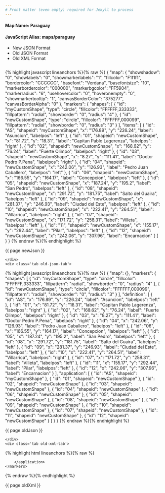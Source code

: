 ```yaml
---
# Front matter (even empty) required for Jekyll to process
---
```


#### Map Name: Paraguay

#### JavaScript Alias: maps/paraguay


<ul class='code-tabs'>
    <li class='active'>
        <a data-toggle='new-json'>New JSON Format</a>
    </li>
    <li>
        <a data-toggle='old-json'>Old JSON Format</a>
    </li>
    <li>
        <a data-toggle='old-xml'>Old XML Format</a>
    </li>
</ul>
<div class='tab-content'>
    <pre class='plain-code'></pre>
    <div class='tab new-json-tab active'>
{% highlight javascript lineanchors %}{% raw %}
{
    "map": {
        "showshadow": "0",
        "showlabels": "0",
        "showmarkerlabels": "1",
        "fillcolor": "F1f1f1",
        "bordercolor": "CCCCCC",
        "basefont": "Verdana",
        "basefontsize": "10",
        "markerbordercolor": "000000",
        "markerbgcolor": "FF5904",
        "markerradius": "6",
        "usehovercolor": "0",
        "hoveronempty": "0",
        "showmarkertooltip": "1",
        "canvasBorderColor": "375277",
        "canvasBorderAlpha": "0"
    },
    "markers": {
        "shapes": [
            {
                "id": "myCustomShape",
                "type": "circle",
                "fillcolor": "FFFFFF,333333",
                "fillpattern": "radial",
                "showborder": "0",
                "radius": "4"
            },
            {
                "id": "newCustomShape",
                "type": "circle",
                "fillcolor": "FFFFFF,000099",
                "fillpattern": "radial",
                "showborder": "0",
                "radius": "3"
            }
        ],
        "items": [
            {
                "id": "AS",
                "shapeid": "myCustomShape",
                "x": "176.89",
                "y": "226.24",
                "label": "Asuncion",
                "labelpos": "left"
            },
            {
                "id": "01",
                "shapeid": "newCustomShape",
                "x": "81.72",
                "y": "18.31",
                "label": "Capitan Pablo Lagerenza",
                "labelpos": "right"
            },
            {
                "id": "02",
                "shapeid": "newCustomShape",
                "x": "168.62",
                "y": "76.24",
                "label": "Fuerte Olimpo",
                "labelpos": "right"
            },
            {
                "id": "03",
                "shapeid": "newCustomShape",
                "x": "8.27",
                "y": "111.41",
                "label": "Doctor Pedro P.Pena",
                "labelpos": "right"
            },
            {
                "id": "04",
                "shapeid": "newCustomShape",
                "x": "242.06",
                "y": "126.93",
                "label": "Pedro Juan Caballero",
                "labelpos": "left"
            },
            {
                "id": "06",
                "shapeid": "newCustomShape",
                "x": "166.55",
                "y": "164.17",
                "label": "Concepcion",
                "labelpos": "left"
            },
            {
                "id": "05",
                "shapeid": "newCustomShape",
                "x": "187.24",
                "y": "195.2",
                "label": "San Pedro",
                "labelpos": "left"
            },
            {
                "id": "08",
                "shapeid": "newCustomShape",
                "x": "291.72",
                "y": "181.75",
                "label": "Salto del Guaira",
                "labelpos": "left"
            },
            {
                "id": "09",
                "shapeid": "newCustomShape",
                "x": "281.37",
                "y": "246.93",
                "label": "Ciudad del Este",
                "labelpos": "left"
            },
            {
                "id": "10",
                "shapeid": "newCustomShape",
                "x": "222.41",
                "y": "264.51",
                "label": "Villarrica",
                "labelpos": "right"
            },
            {
                "id": "07",
                "shapeid": "newCustomShape",
                "x": "171.72",
                "y": "258.31",
                "label": "Villeta",
                "labelpos": "left"
            },
            {
                "id": "11",
                "shapeid": "newCustomShape",
                "x": "155.17",
                "y": "292.44",
                "label": "Pilar",
                "labelpos": "left"
            },
            {
                "id": "12",
                "shapeid": "newCustomShape",
                "x": "242.06",
                "y": "307.96",
                "label": "Encarnacion"
            }
        ]
    }
}
{% endraw %}{% endhighlight %}


<p class='text-success'>{{ page.newJson }}</p>

    </div>
    <div class='tab old-json-tab'>
{% highlight javascript lineanchors %}{% raw %}
{
    "map": {},
    "markers": {
        "shapes": [
            {
                "id": "myCustomShape",
                "type": "circle",
                "fillcolor": "FFFFFF,333333",
                "fillpattern": "radial",
                "showborder": "0",
                "radius": "4"
            },
            {
                "id": "newCustomShape",
                "type": "circle",
                "fillcolor": "FFFFFF,000099",
                "fillpattern": "radial",
                "showborder": "0",
                "radius": "3"
            }
        ],
        "definition": [
            {
                "id": "AS",
                "x": "176.89",
                "y": "226.24",
                "label": "Asuncion",
                "labelpos": "left"
            },
            {
                "id": "01",
                "x": "81.72",
                "y": "18.31",
                "label": "Capitan Pablo Lagerenza",
                "labelpos": "right"
            },
            {
                "id": "02",
                "x": "168.62",
                "y": "76.24",
                "label": "Fuerte Olimpo",
                "labelpos": "right"
            },
            {
                "id": "03",
                "x": "8.27",
                "y": "111.41",
                "label": "Doctor Pedro P.Pena",
                "labelpos": "right"
            },
            {
                "id": "04",
                "x": "242.06",
                "y": "126.93",
                "label": "Pedro Juan Caballero",
                "labelpos": "left"
            },
            {
                "id": "06",
                "x": "166.55",
                "y": "164.17",
                "label": "Concepcion",
                "labelpos": "left"
            },
            {
                "id": "05",
                "x": "187.24",
                "y": "195.2",
                "label": "San Pedro",
                "labelpos": "left"
            },
            {
                "id": "08",
                "x": "291.72",
                "y": "181.75",
                "label": "Salto del Guaira",
                "labelpos": "left"
            },
            {
                "id": "09",
                "x": "281.37",
                "y": "246.93",
                "label": "Ciudad del Este",
                "labelpos": "left"
            },
            {
                "id": "10",
                "x": "222.41",
                "y": "264.51",
                "label": "Villarrica",
                "labelpos": "right"
            },
            {
                "id": "07",
                "x": "171.72",
                "y": "258.31",
                "label": "Villeta",
                "labelpos": "left"
            },
            {
                "id": "11",
                "x": "155.17",
                "y": "292.44",
                "label": "Pilar",
                "labelpos": "left"
            },
            {
                "id": "12",
                "x": "242.06",
                "y": "307.96",
                "label": "Encarnacion"
            }
        ],
        "application": [
            {
                "id": "AS",
                "shapeid": "myCustomShape"
            },
            {
                "id": "01",
                "shapeid": "newCustomShape"
            },
            {
                "id": "02",
                "shapeid": "newCustomShape"
            },
            {
                "id": "03",
                "shapeid": "newCustomShape"
            },
            {
                "id": "04",
                "shapeid": "newCustomShape"
            },
            {
                "id": "06",
                "shapeid": "newCustomShape"
            },
            {
                "id": "05",
                "shapeid": "newCustomShape"
            },
            {
                "id": "08",
                "shapeid": "newCustomShape"
            },
            {
                "id": "09",
                "shapeid": "newCustomShape"
            },
            {
                "id": "10",
                "shapeid": "newCustomShape"
            },
            {
                "id": "07",
                "shapeid": "newCustomShape"
            },
            {
                "id": "11",
                "shapeid": "newCustomShape"
            },
            {
                "id": "12",
                "shapeid": "newCustomShape"
            }
        ]
    }
}
{% endraw %}{% endhighlight %}


<p class='text-success'>{{ page.oldJson }}</p>

    </div>
    <div class='tab old-xml-tab'>
{% highlight html lineanchors %}{% raw %}
<map>
	<markers>
	   <shapes>
	       <shape id='myCustomShape' type='circle' fillColor='FFFFFF,333333' fillPattern='radial' showBorder='0' radius='4'/>
		   <shape id='newCustomShape' type='circle' fillColor='FFFFFF,000099' fillPattern='radial' showBorder='0' radius='3'/>
		</shapes>
		<definition>
			<marker id='AS' x='176.89' y='226.24' label='Asuncion' labelPos='left' />
			<marker id='01' x='81.72' y='18.31' label='Capitan Pablo Lagerenza' labelPos='right'  />
			<marker id='02' x='168.62' y='76.24' label='Fuerte Olimpo' labelPos='right'  />
			<marker id='03' x='8.27' y='111.41' label='Doctor Pedro P.Pena' labelPos='right'  />
			<marker id='04' x='242.06' y='126.93' label='Pedro Juan Caballero' labelPos='left'  />
			<marker id='06' x='166.55' y='164.17' label='Concepcion' labelPos='left'  />
			<marker id='05' x='187.24' y='195.2' label='San Pedro' labelPos='left'  />
			<marker id='08' x='291.72' y='181.75' label='Salto del Guaira' labelPos='left'  />
			<marker id='09' x='281.37' y='246.93' label='Ciudad del Este' labelPos='left'  />
			<marker id='10' x='222.41' y='264.51' label='Villarrica' labelPos='right'  />
			<marker id='07' x='171.72' y='258.31' label='Villeta' labelPos='left'  />
			<marker id='11' x='155.17' y='292.44' label='Pilar' labelPos='left'  />
			<marker id='12' x='242.06' y='307.96' label='Encarnacion'  />
		</definition>
		<application>
			<marker id='AS' shapeId='myCustomShape'  />
			<marker id='01' shapeId='newCustomShape'  />
			<marker id='02' shapeId='newCustomShape'  />
			<marker id='03' shapeId='newCustomShape'  />
			<marker id='04' shapeId='newCustomShape'  />
			<marker id='06' shapeId='newCustomShape'  />
			<marker id='05' shapeId='newCustomShape'  />
			<marker id='08' shapeId='newCustomShape'  />
			<marker id='09' shapeId='newCustomShape'  />
			<marker id='10' shapeId='newCustomShape'  />
			<marker id='07' shapeId='newCustomShape'  />
			<marker id='11' shapeId='newCustomShape'  />
			<marker id='12' shapeId='newCustomShape'  />

		</application>
	</markers>
</map>
{% endraw %}{% endhighlight %}

<p class='text-success'>{{ page.oldXml }}</p>

</div>
</div>

